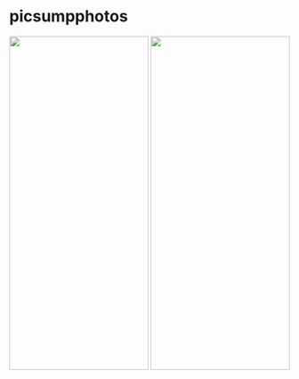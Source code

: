 # picsumpphotos


<img src = "https://github.com/AbdurazzoqAbdugafforov/picsumphotos/assets/134942447/9d5e6bfd-7347-48eb-8d3b-adf469e1e23f" width = "250" height = "600">
<img src = "https://github.com/AbdurazzoqAbdugafforov/picsumphotos/assets/134942447/f1ac1713-a0e1-4e4d-91d9-93401423f93d" width = "250" height = "600">
